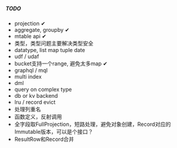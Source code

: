 ##### TODO
* projection ✔
* aggregate, groupby ✔
* mtable api ✔
* 类型，类型问题主要解决类型安全
* datatype, list map tuple date
* udf / udaf
* bucket支持一个range, 避免太多map ✔
* graphql / mql
* multi index
* dml
* query on complex type
* db or kv backend
* lru / record evict
* 处理列重名
* 函数定义，反射调用
* 全字段取FullProjection，短路处理，避免对象创建，Record对应的Immutable版本，可以是个接口？
* ResultRow和Record合并